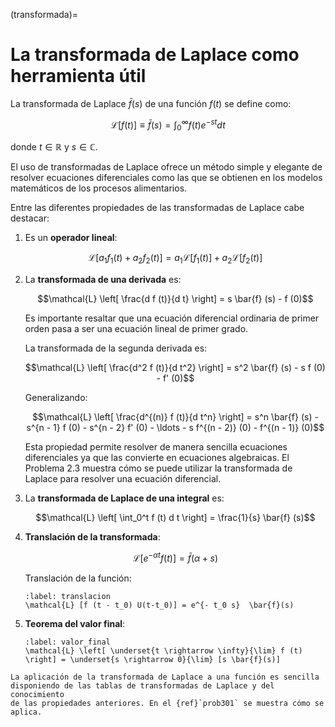 (transformada)=
# La transformada de Laplace como herramienta útil

La transformada de Laplace $\bar{f} (s)$ de una función $f (t)$ se
define como:

$$\mathcal{L} [f (t)] \equiv \bar{f} (s) = \int_0^{\infty} f (t) e^{- s t} d
   t$$ 

donde $t \in \mathbb{R}$ y $s \in \mathbb{C}$.

El uso de transformadas de Laplace ofrece un método simple y elegante de
resolver ecuaciones diferenciales como las que se obtienen en los
modelos matemáticos de los procesos alimentarios.

Entre las diferentes propiedades de las transformadas de Laplace cabe
destacar:

1.  Es un **operador lineal**:

    $$\mathcal{L} [a_1 f_1 (t) + a_2 f_2 (t)] = a_1 \mathcal{L} [f_1 (t)] + a_2
         \mathcal{L} [f_2 (t)]$$

2.  La **transformada de una derivada** es:

    $$\mathcal{L} \left[ \frac{d f (t)}{d t} \right] = s \bar{f} (s) - f (0)$$
    
    Es importante resaltar que una ecuación diferencial ordinaria de
    primer orden pasa a ser una ecuación lineal de primer grado.

    La transformada de la segunda derivada es:
        
    $$\mathcal{L} \left[ \frac{d^2 f (t)}{d t^2} \right] = s^2  \bar{f} (s) - s
         f (0) - f' (0)$$ 
    
    Generalizando:
    
    $$\mathcal{L} \left[ \frac{d^{(n)} f (t)}{d t^n} \right] = s^n  \bar{f} (s)
         - s^{n - 1} f (0) - s^{n - 2} f' (0) - \ldots - s f^{(n - 2)} (0) - f^{(n
         - 1)} (0)$$

    Esta propiedad permite resolver de manera sencilla ecuaciones
    diferenciales ya que las convierte en ecuaciones algebraicas. El
    Problema 2.3 muestra cómo se puede utilizar la transformada de
    Laplace para resolver una ecuación diferencial.

3.  La **transformada de Laplace de una integral** es:

    $$\mathcal{L} \left[ \int_0^t f (t) d t \right] = \frac{1}{s} \bar{f} (s)$$

4.  **Translación de la transformada**:

    $$\mathcal{L} [e^{- \alpha t} f (t)] = \bar{f} (\alpha + s)$$
    
    Translación de la función:
        
    ```{math}
    :label: translacion
    \mathcal{L} [f (t - t_0) U(t-t_0)] = e^{- t_0 s}  \bar{f}(s)
    ```

5.  **Teorema del valor final**:

    ```{math}
    :label: valor_final
    \mathcal{L} \left[ \underset{t \rightarrow \infty}{\lim} f (t) \right] = \underset{s \rightarrow 0}{\lim} [s \bar{f}(s)]
    ```

```{admonition} Ejemplo
La aplicación de la transformada de Laplace a una función es sencilla
disponiendo de las tablas de transformadas de Laplace y del conocimiento
de las propiedades anteriores. En el {ref}`prob301` se muestra cómo se
aplica.
```

```python

```
